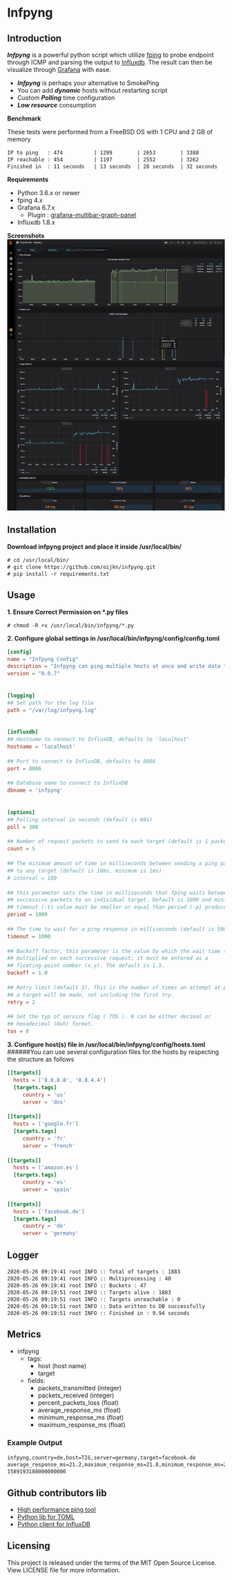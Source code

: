 # Infpyng

## Introduction

***Infpyng*** is a powerful python script which utilize [fping](https://fping.org/) to probe endpoint through ICMP and parsing the output to [Influxdb](https://github.com/influxdata/influxdb). The result can then be visualize through [Grafana](https://grafana.com/) with ease.
- ***Infpyng*** is perhaps your alternative to SmokePing
- You can add ***dynamic*** hosts without restarting script
- Custom ***Polling*** time configuration
- ***Low resource*** consumption

**Benchmark**

These tests were performed from a FreeBSD OS with 1 CPU and 2 GB of memory
```
IP to ping   : 474          | 1299        | 2653        | 3388
IP reachable : 454          | 1197        | 2552        | 3262
Finished in  : 11 seconds   | 13 seconds  | 28 seconds  | 32 seconds
```

**Requirements**
- Python 3.6.x or newer
- fping 4.x
- Grafana 6.7.x
    - Plugin : [grafana-multibar-graph-panel](https://github.com/CorpGlory/grafana-multibar-graph-panel)
- Influxdb 1.8.x

**Screenshots**
![alt text](screenshot/ping-monitor-infpyng.png)

## Installation
**Download infpyng project and place it inside /usr/local/bin/**
```
# cd /usr/local/bin/
# git clone https://github.com/oijkn/infpyng.git
# pip install -r requirements.txt
```

## Usage
**1. Ensure Correct Permission on \*.py files**
```
# chmod -R +x /usr/local/bin/infpyng/*.py
```

**2. Configure global settings in /usr/local/bin/infpyng/config/config.toml**
```toml
[config]
name = "Infpyng Config"
description = "Infpyng can ping multiple hosts at once and write data to InfluxDB"
version = "0.0.7"


[logging]
## Set path for the log file
path = "/var/log/infpyng.log"


[influxdb]
## Hostname to connect to InfluxDB, defaults to 'localhost'
hostname = 'localhost'

## Port to connect to InfluxDB, defaults to 8086
port = 8086

## Database name to connect to InfluxDB
dbname = 'infpyng'


[options]
## Polling interval in seconds (default is 60s)
poll = 300

## Number of request packets to send to each target (default is 1 packet)
count = 5

## The minimum amount of time in milliseconds between sending a ping packet
## to any target (default is 10ms, minimum is 1ms)
# interval = 100

## this parameter sets the time in milliseconds that fping waits between
## successive packets to an individual target. Default is 1000 and minimum is 10.
## timeout (-t) value must be smaller or equal than period (-p) produces
period = 1000

## The time to wait for a ping response in milliseconds (default is 500ms)
timeout = 1000

## Backoff factor, this parameter is the value by which the wait time (-t) is
## multiplied on each successive request; it must be entered as a
## floating-point number (x.y). The default is 1.5.
backoff = 1.0

## Retry limit (default 3). This is the number of times an attempt at pinging
## a target will be made, not including the first try.
retry = 2

## Set the typ of service flag ( TOS ). N can be either decimal or
## hexadecimal (0xh) format.
tos = 0
```

**3. Configure host(s) file in /usr/local/bin/infpyng/config/hosts.toml**
######You can use several configuration files for the hosts by respecting the structure as follows
```toml
[[targets]]
  hosts = ['8.8.8.8', '8.8.4.4']
  [targets.tags]
     country = 'us'
     server = 'dns'

[[targets]]
  hosts = ['google.fr']
  [targets.tags]
     country = 'fr'
     server = 'french'

[[targets]]
  hosts = ['amazon.es']
  [targets.tags]
     country = 'es'
     server = 'spain'

[[targets]]
  hosts = ['facebook.de']
  [targets.tags]
     country = 'de'
     server = 'germany'
```

## Logger
```
2020-05-26 09:19:41 root INFO :: Total of targets : 1883
2020-05-26 09:19:41 root INFO :: Multiprocessing : 40
2020-05-26 09:19:41 root INFO :: Buckets : 47
2020-05-26 09:19:51 root INFO :: Targets alive : 1883
2020-05-26 09:19:51 root INFO :: Targets unreachable : 0
2020-05-26 09:19:51 root INFO :: Data written to DB successfully
2020-05-26 09:19:51 root INFO :: Finished in : 9.94 seconds
```

## Metrics

- infpyng
  - tags:
    - host (host name)
    - target
  - fields:
    - packets_transmitted (integer)
    - packets_received (integer)
    - percent_packets_loss (float)
    - average_response_ms (float)
    - minimum_response_ms (float)
    - maximum_response_ms (float)

### Example Output
```
infpyng,country=de,host=TIG,server=germany,target=facebook.de average_response_ms=21.2,maximum_response_ms=21.8,minimum_response_ms=20.7,packets_received=2i,packets_transmitted=2i,percent_packet_loss=0i 1589193188000000000
```

## Github contributors lib
- [High performance ping tool](https://github.com/schweikert/fping)
- [Python lib for TOML](https://github.com/uiri/toml)
- [Python client for InfluxDB](https://github.com/influxdata/influxdb-python)

## Licensing

This project is released under the terms of the MIT Open Source License. View LICENSE file for more information.

